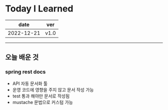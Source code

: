 # Today I Learned

|date|ver|
|----|----|
|2022-12-21| v1.0|
---
## 오늘 배운 것
### spring rest docs
* API 자동 문서화 툴
* 운영 코드에 영향을 주지 않고 문서 작성 가능
* test 통과 해야만 문서로 작성됨
* mustache 문법으로 커스텀 가능